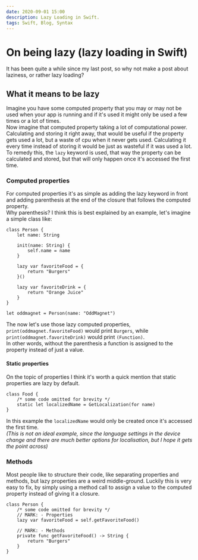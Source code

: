 ```yaml
---
date: 2020-09-01 15:00
description: Lazy Loading in Swift.
tags: Swift, Blog, Syntax
---
```


# On being lazy (lazy loading in Swift)

It has been quite a while since my last post, so why not make a post about laziness, or rather lazy loading?

## What it means to be lazy
Imagine you have some computed property that you may or may not be used when your app is running and if it's used it might only be used a few times or a lot of times.  
Now imagine that computed property taking a lot of computational power.  
Calculating and storing it right away, that would be useful if the property gets used a lot, but a waste of cpu when it never gets used. Calculating it every time instead of storing it would be just as wasteful if it was used a lot.  
To remedy this, the `lazy` keyword is used, that way the property can be calculated and stored, but that will only happen once it's accessed the first time.

### Computed properties
For computed properties it's as simple as adding the lazy keyword in front and adding parenthesis at the end of the closure that follows the computed property.  
Why parenthesis? I think this is best explained by an example, let's imagine a simple class like: 
```
class Person {
	let name: String
 
	init(name: String) {
		self.name = name
	}
	
	lazy var favoriteFood = {
		return "Burgers"
	}()
	
	lazy var favoriteDrink = {
		return "Orange Juice"
	}
}

let oddmagnet = Person(name: "OddMagnet")
```
The now let's use those lazy computed properties, `print(oddmagnet.favoriteFood)` would print `Burgers`, while `print(oddmagnet.favoriteDrink)` would print `(Function)`.  
In other words, without the parenthesis a function is assigned to the property instead of just a value.

#### Static properties
On the topic of properties I think it's worth a quick mention that static properties are lazy by default.
```
class Food {
	/* some code omitted for brevity */
	static let localizedName = GetLocalization(for name)
}
```
In this example the `localizedName` would only be created once it's accessed the first time.  
_(This is not an ideal example, since the language settings in the device change and there are much better options for localisation, but I hope it gets the point across)_

### Methods
Most people like to structure their code, like separating properties and methods, but lazy properties are a weird middle-ground. Luckily this is very easy to fix, by simply using a method call to assign a value to the computed property instead of giving it a closure.
```
class Person {
	/* some code omitted for brevity */
	// MARK: - Properties
	lazy var favoriteFood = self.getFavoriteFood()
	
	// MARK: - Methods
	private func getFavoriteFood() -> String {
		return "Burgers"
	}
}	
```